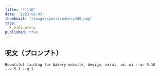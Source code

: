 ```yaml
---
title: 'パン屋'
date: '2023-06-03'
thumbnail: "/images/posts/bakery008.png"
tags:
  - midjourney
published: true
---
```


## 呪文（プロンプト）
```
Beautiful landing for bakery website, design, ux/ui, ux, ui --ar 9:16 --v 5.1 --q 2
```